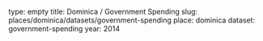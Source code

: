 type: empty
title: Dominica / Government Spending
slug: places/dominica/datasets/government-spending
place: dominica
dataset: government-spending
year: 2014
